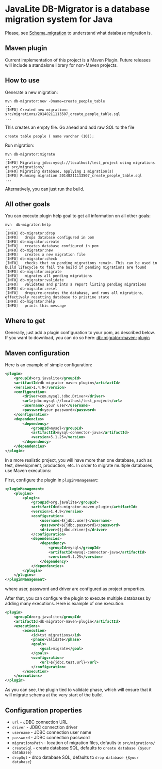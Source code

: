 # JavaLite DB-Migrator is a database migration system for Java

Please, see <a href="http://en.wikipedia.org/wiki/Schema_migration">Schema_migration</a> to
understand what database migration is.

## Maven plugin

Current implementation of this project is a Maven Plugin. Future releases will include a standalone library for non-Maven projects.

## How to use

Generate a new migration:

```
mvn db-migrator:new -Dname=create_people_table
...
[INFO] Created new migration: src/migrations/20140211113507_create_people_table.sql
...
```
This creates an empty file. Go ahead and add raw SQL to the file

```
create table people ( name varchar (10));
```
Run migration:
```
mvn db-migrator:migrate
...
[INFO] Migrating jdbc:mysql://localhost/test_project using migrations at src/migrations/
[INFO] Migrating database, applying 1 migration(s)
[INFO] Running migration 20140211113507_create_people_table.sql
...
```
Alternatively, you can just run the build.

## All other goals

You can execute plugin help goal to get all information on all other goals:

 ```
 mvn  db-migrator:help
 ...
 [INFO] db-migrator:drop
 [INFO]   drops database configured in pom
 [INFO] db-migrator:create
 [INFO]   creates database configured in pom
 [INFO] db-migrator:new
 [INFO]   creates a new migration file
 [INFO] db-migrator:check
 [INFO]   checks that no pending migrations remain. This can be used in build lifecycle to fail the build if pending migrations are found
 [INFO] db-migrator:migrate
 [INFO]   migrates all pending migrations
 [INFO] db-migrator:validate
 [INFO]   validates and prints a report listing pending migrations
 [INFO] db-migrator:reset
 [INFO]   drops/re-creates the database, and runs all migrations, effectively resetting database to pristine state
 [INFO] db-migrator:help
 [INFO]   prints this message
 ```


## Where to get

Generally, just add a plugin configuration to your pom, as described below. If you want to download, you can
do so here: <a href="http://search.maven.org/#search%7Cga%7C1%7Ca%3A%22db-migrator-maven-plugin%22">db-migrator-maven-plugin</a>

## Maven configuration

Here is an example of simple configuration:

```xml
<plugin>
    <groupId>org.javalite</groupId>
    <artifactId>db-migrator-maven-plugin</artifactId>
    <version>1.4.9</version>
    <configuration>
        <driver>com.mysql.jdbc.Driver</driver>
        <url>jdbc:mysql://localhost/test_project</url>
        <username>.your user</username>
        <password>your password</password>
    </configuration>
    <dependencies>
        <dependency>
            <groupId>mysql</groupId>
            <artifactId>mysql-connector-java</artifactId>
            <version>5.1.25</version>
        </dependency>
    </dependencies>
</plugin>
```

In a more realistic project, you will have more than one database, such as test, development, production, etc.
In order to migrate multiple databases, use Maven executions:

First, configure the plugin in `pluginManagement`:
```xml
<pluginManagement>
    <plugins>
        <plugin>
            <groupId>org.javalite</groupId>
            <artifactId>db-migrator-maven-plugin</artifactId>
            <version>1.4.9</version>
            <configuration>
                <username>${jdbc.user}</username>
                <password>${jdbc.password}</password>
                <driver>${jdbc.driver}</driver>
            </configuration>
            <dependencies>
                <dependency>
                    <groupId>mysql</groupId>
                    <artifactId>mysql-connector-java</artifactId>
                    <version>5.1.25</version>
                </dependency>
            </dependencies>
        </plugin>
    </plugins>
</pluginManagement>
```
where user, password and driver are configured as project properties.

 After that, you can configure the plugin to execute multiple databases by adding many executions.
 Here is example of one execution:
```xml
<plugin>
    <groupId>org.javalite</groupId>
    <artifactId>db-migrator-maven-plugin</artifactId>
    <executions>
        <execution>
            <id>tst_migrations</id>
            <phase>validate</phase>
            <goals>
                <goal>migrate</goal>
            </goals>
            <configuration>
                <url>${jdbc.test.url}</url>
            </configuration>
        </execution>
    </executions>
</plugin>
```
As you can see, the plugin tied to validate phase, which will ensure that it will migrate
schema at the very start of the build.


## Configuration properties

* `url` - JDBC connection URL
* `driver` - JDBC connection driver
* `username` - JDBC connection user name
* `password` - JDBC connection password
* `migrationsPath` - location of migration files, defaults to  `src/migrations/`
* `createSql` - create database SQL, defaults to `create database {$your database}`
* `dropSql` - drop database SQL, defaults to `drop database {$your database}`
